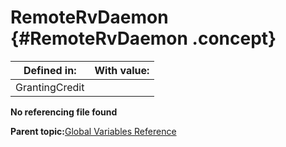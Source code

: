 # RemoteRvDaemon {#RemoteRvDaemon .concept}

|Defined in:|With value:|
|-----------|-----------|
|GrantingCredit| |

**No referencing file found**

**Parent topic:**[Global Variables Reference](../../../../../../modules/demo_Enterprise/dita/crossref/globVars/globVarsRef/GV_globVarsRef.md)

